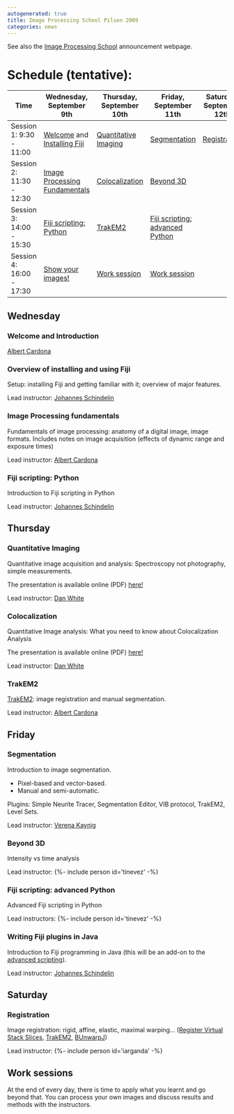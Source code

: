 ```yaml
---
autogenerated: true
title: Image Processing School Pilsen 2009
categories: news
---
```


See also the [Image Processing School](http://www.neuroinformatics2009.org/courses-and-satellite-meetings/image-processing-school/) announcement webpage.

Schedule (tentative):
=====================

| **Time**                 | Wednesday, September 9th                                                                                                 | Thursday, September 10th                                 | Friday, September 11th                                                         | Saturday, September 12th                 |
|--------------------------|--------------------------------------------------------------------------------------------------------------------------|----------------------------------------------------------|--------------------------------------------------------------------------------|------------------------------------------|
| Session 1: 9:30 - 11:00  | [Welcome](#welcome-and-introduction) and [Installing Fiji](#overview-of-installing-and-using-fiji) | [Quantitative Imaging](#quantitative-imaging) | [Segmentation](#Segmentation)                                       | [Registration](#Registration) |
| Session 2: 11:30 - 12:30 | [Image Processing Fundamentals](#image-processing-fundamentals)                                               | [Colocalization](#Colocalization)             | [Beyond 3D](#beyond-3d)                                             |                                          |
| Session 3: 14:00 - 15:30 | [Fiji scripting: Python](#Fiji_scripting:_Python)                                                             | [TrakEM2](#TrakEM2)                           | [Fiji scripting: advanced Python](#Fiji_scripting:_advanced_Python) |                                          |
| Session 4: 16:00 - 17:30 | [Show your images!](#work-sessions)                                                                           | [Work session](#work-sessions)                | [Work session](#work-sessions)                                      |                                          |

Wednesday
---------

### Welcome and Introduction

[Albert Cardona](Albert_Cardona)

### Overview of installing and using Fiji

Setup: installing Fiji and getting familiar with it; overview of major features.

Lead instructor: [Johannes Schindelin](Johannes_Schindelin)

### Image Processing fundamentals

Fundamentals of image processing: anatomy of a digital image, image formats. Includes notes on image acquisition (effects of dynamic range and exposure times)

Lead instructor: [Albert Cardona](Albert_Cardona)

### Fiji scripting: Python

Introduction to Fiji scripting in Python

Lead instructor: [Johannes Schindelin](Johannes_Schindelin)

Thursday
--------

### Quantitative Imaging

Quantitative image acquisition and analysis: Spectroscopy not photography, simple measurements.

The presentation is available online (PDF) [here!](https://info.med.tu-dresden.de/MTZimaging/images/1/1e/QuantitativeColocAnalysis0709small.pdf)

Lead instructor: [Dan White](/users/chalkie666)

### Colocalization

Quantitative Image analysis: What you need to know about Colocalization Analysis

The presentation is available online (PDF) [here!](https://info.med.tu-dresden.de/MTZimaging/images/1/1e/QuantitativeColocAnalysis0709small.pdf)

Lead instructor: [Dan White](/users/chalkie666)

### TrakEM2

[TrakEM2](/plugins/trakem2): image registration and manual segmentation.

Lead instructor: [Albert Cardona](Albert_Cardona)

Friday
------

### Segmentation

Introduction to image segmentation.

-   Pixel-based and vector-based.
-   Manual and semi-automatic.

Plugins: Simple Neurite Tracer, Segmentation Editor, VIB protocol, TrakEM2, Level Sets.

Lead instructor: [Verena Kaynig](Verena_Kaynig)

### Beyond 3D

Intensity vs time analysis

Lead instructor: {%- include person id='tinevez' -%}

### Fiji scripting: advanced Python

Advanced Fiji scripting in Python

Lead instructors: {%- include person id='tinevez' -%}

### Writing Fiji plugins in Java

Introduction to Fiji programming in Java (this will be an add-on to the [advanced scripting](#Fiji_scripting:_advanced_Python)).

Lead instructor: [Johannes Schindelin](Johannes_Schindelin)

Saturday
--------

### Registration

Image registration: rigid, affine, elastic, maximal warping... ([Register Virtual Stack Slices](/plugins/register-virtual-stack-slices), [TrakEM2](/plugins/trakem2), [BUnwarpJ](/plugins/bunwarpj))

Lead instructor: {%- include person id='iarganda' -%}

Work sessions
-------------

At the end of every day, there is time to apply what you learnt and go beyond that. You can process your own images and discuss results and methods with the instructors.
